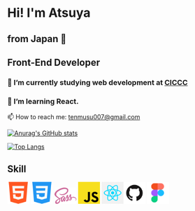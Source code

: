 # Hi! I'm Atsuya
## from Japan 🗾
## Front-End Developer




### 🔭 I’m currently studying web development at <a href="https://ciccc.ca/">CICCC</a>
### 🌱 I’m learning React.
<!-- 👯 I’m looking to collaborate on my friends -->
<!-- 🤔 I’m looking for help with ...-->
<!-- ### 💬 Ask me about whatevre you want -->
 📫 How to reach me: tenmusu007@gmail.com


[![Anurag's GitHub stats](https://github-readme-stats.vercel.app/api?username=tenmusu007&show_icons=true&theme=gruvbox)](https://github.com/anuraghazra/github-readme-stats)

[![Top Langs](https://github-readme-stats.vercel.app/api/top-langs/?username=tenmusu007&layout=compact)](https://github.com/anuraghazra/github-readme-stats)

## Skill
<img src="readme-images/html5.png" width="50"> <img src="readme-images/css3.png" width="50">  <img src="readme-images/scss.png" width="50"> <img src="readme-images/js.png" width="50"> <img src="readme-images/react.png" width="50"><img src="readme-images/github.png" width="50"> <img src="readme-images/figma.png" width="50">
